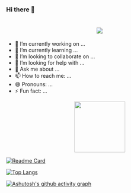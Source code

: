 ### Hi there 👋

<h1 align="center"> <a href="https://sunguoqi.com/"> <img src="https://readme-typing-svg.herokuapp.com/?lines=小魏同学祝你工作愉快!&center=true&size=27"> </a> </h1>


<!-- **zechaowei/zechaowei** is a ✨ _special_ ✨ repository because its `README.md` (this file) appears on your GitHub profile. 

Here are some ideas to get you started:
-->

- 🔭 I’m currently working on ...
- 🌱 I’m currently learning ...
- 👯 I’m looking to collaborate on ...
- 🤔 I’m looking for help with ...
- 💬 Ask me about ...
- 📫 How to reach me: ...
- 😄 Pronouns: ...
- ⚡ Fun fact: ...



<!--
    ![all-smile's GitHub stats](https://github-readme-stats.vercel.app/api?username=zechaowei&show_icons=true&theme=tokyonight)
-->

<div align="center"> <img height="137px" src="https://github-readme-stats.vercel.app/api?username=zechaowei&hide_title=true&hide_border=true&show_icons=trueline_height=21&text_color=000&icon_color=000&bg_color=0,ea6161,ffc64d,fffc4d,52fa5a&theme=graywhite" /> </div>


[![Readme Card](https://github-readme-stats.vercel.app/api/pin/?username=zechaowei&repo=zechaowei.github.io)](https://github.com/anuraghazra/github-readme-stats)

<!-- 热门语言卡片显示了 GitHub 用户常用的编程语言 -->
[![Top Langs](https://github-readme-stats.vercel.app/api/top-langs/?username=zechaowei)](https://github.com/anuraghazra/github-readme-stats)

[![Ashutosh's github activity graph](https://github-readme-activity-graph.cyclic.app/graph?username=zechaowei&theme=tokyo-night)](https://github.com/ashutosh00710/github-readme-activity-graph)
